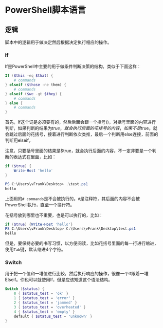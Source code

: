 # PowerShell脚本语言

## 逻辑

脚本中的逻辑用于做决定然后根据决定执行相应的操作。

### If

If是PowerShell中主要的用于做条件判断决策的结构，类似于下面这样：

```powershell
If ($this -eq $that) {
    # commands
} elseif ($those -ne them) {
    # commands
} elseif ($we -gt $they) {
    # commands
} else {
    # commands
}
```

首先，If这个词是必须要有的，然后后面会跟一个括号()，对括号里面的内容进行判断，如果判断的结果为$true，就会执行后面的花括号的内容{}，如果不是$true，就会跳过后面的花括号，接着进行判断依次类推，最后一个判断用else连接，前面的判断用elseif。

注意，只要括号里面的结果是$true，就会执行后面的内容，不一定非要是一个判断的表达式在里面，比如：

```powershell
if ($true) {
    Write-Host 'hello'
}

PS C:\Users\vFrank\Desktop> .\test.ps1
hello
```

上面用的`# commands`是不会被执行的，`#`是注释符，其后面的内容不会被PowerShell执行，直至一个换行符。

花括号放到哪里也不重要，也是可以执行的，比如：

```powershell
if ($true) {Write-Host 'hello'}
PS C:\Users\vFrank\Desktop> C:\Users\vFrank\Desktop\test.ps1
hello
```

但是，要保持必要的书写习惯，以方便阅读，比如花括号里面的每一行进行缩进，使用`Tab`键，默认缩进4个字符。

### Switch

用于把一个值和一堆值进行比较，然后执行响应的操作，很像一个If跟着一堆Elseif。你也可以就使用If，但是应该知道这个语法结构。

```powershell
Switch ($status) {
    0 { $status_test = 'ok' }
    1 { $status_test = 'error' }
    2 { $status_test = 'jammed' }
    3 { $status_test = 'overheated' }
    4 { $status_test = 'empty' }
    default { $status_test = 'unknown' }
}
```
